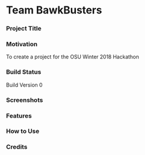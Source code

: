 # Team BawkBusters

### Project Title

### Motivation
To create a project for the OSU Winter 2018 Hackathon

### Build Status
Build Version 0

### Screenshots

### Features

### How to Use

### Credits
